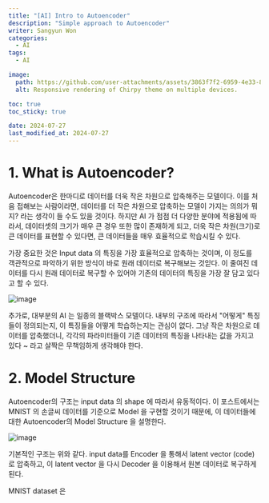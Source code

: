 ```yaml
---
title: "[AI] Intro to Autoencoder"
description: "Simple approach to Autoencoder"
writer: Sangyun Won
categories:
  - AI
tags:
  - AI

image:
  path: https://github.com/user-attachments/assets/3863f7f2-6959-4e33-87a9-1cd31a7a6b0d
  alt: Responsive rendering of Chirpy theme on multiple devices.

toc: true
toc_sticky: true

date: 2024-07-27
last_modified_at: 2024-07-27
---
```


# 1. What is Autoencoder?

Autoencoder은 한마디로 데이터를 더욱 작은 차원으로 압축해주는 모델이다. 이를 처음 접해보는 사람이라면, 데이터를 더 작은 차원으로 압축하는 모델이 가지는 의의가 뭐지? 라는 생각이 들 수도 있을 것이다. 하지만 AI 가 점점 더 다양한 분야에 적용됨에 따라서, 데이터셋의 크기가 매우 큰 경우 또한 많이 존재하게 되고, 더욱 작은 차원(크기)로 큰 데이터를 표현할 수 있다면, 큰 데이터들을 매우 효율적으로 학습시킬 수 있다.

가장 중요한 것은 Input data 의 특징을 가장 효율적으로 압축하는 것이며, 이 정도를 객관적으로 파악하기 위한 방식이 바로 원래 데이터로 복구해보는 것읻다. 이 줄여진 데이터를 다시 원래 데이터로 복구할 수 있어야 기존의 데이터의 특징을 가장 잘 담고 있다고 할 수 있다. 

![image](https://github.com/user-attachments/assets/5438ccdc-ec77-40a5-9386-170d47158f3c)

추가로, 대부분의 AI 는 일종의 블랙박스 모델이다. 내부의 구조에 따라서 "어떻게" 특징들이 정의되는지, 이 특징들을 어떻게 학습하는지는 관심이 없다. 그냥 작은 차원으로 데이터를 압축했더니, 각각의 파라미터들이 기존 데이터의 특징을 나타내는 값을 가지고 있다 ~ 라고 살짝은 무책임하게 생각해야 한다. 

# 2. Model Structure

Autoencoder의 구조는 input data 의 shape 에 따라서 유동적이다. 이 포스트에서는 MNIST 의 손글씨 데이터를 기준으로 Model 을 구현할 것이기 때문에, 이 데이터들에 대한 Autoencoder의 Model Structure 을 설명한다.

![image](https://github.com/user-attachments/assets/799ec9fd-2b16-4bec-a00f-baa0348bd0d0)

기본적인 구조는 위와 같다. input data를 Encoder 을 통해서 latent vector (code) 로 압축하고, 이 latent vector 을 다시 Decoder 을 이용해서 원본 데이터로 복구하게 된다.

MNIST dataset 은 